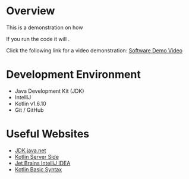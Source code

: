 # Overview

This is a demonstration on how 

If you run the code it will .


Click the following link for a video demonstration: [Software Demo Video](https://youtu.be/dlBFa59Mr_Y)

# Development Environment

* Java Development Kit (JDK)
* IntelliJ
* Kotlin v1.6.10
* Git / GitHub

# Useful Websites

* [JDK.java.net](https://jdk.java.net/)
* [Kotlin Server Side](https://kotlinlang.org/lp/server-side/)
* [Jet Brains IntelliJ IDEA](https://www.jetbrains.com/idea/)
* [Kotlin Basic Syntax](https://kotlinlang.org/docs/basic-syntax.html)

